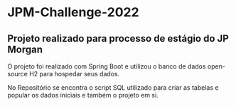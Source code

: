 # JPM-Challenge-2022

## Projeto realizado para processo de estágio do JP Morgan

O projeto foi realizado com Spring Boot e utilizou o banco de dados open-source H2 para hospedar seus dados.

No Repositório se encontra o script SQL utilizado para criar as tabelas e popular os dados iniciais e também o projeto em si.
